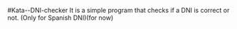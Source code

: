 #Kata--DNI-checker
It is a simple program that checks if a DNI is correct or not.
(Only for Spanish DNI)(for now)